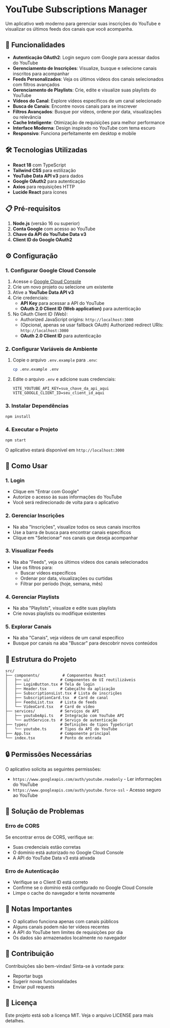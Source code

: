 # YouTube Subscriptions Manager

Um aplicativo web moderno para gerenciar suas inscrições do YouTube e visualizar os últimos feeds dos canais que você acompanha.

## 🚀 Funcionalidades

- **Autenticação OAuth2**: Login seguro com Google para acessar dados do YouTube
- **Gerenciamento de Inscrições**: Visualize, busque e selecione canais inscritos para acompanhar
- **Feeds Personalizados**: Veja os últimos vídeos dos canais selecionados com filtros avançados
- **Gerenciamento de Playlists**: Crie, edite e visualize suas playlists do YouTube
- **Vídeos do Canal**: Explore vídeos específicos de um canal selecionado
- **Busca de Canais**: Encontre novos canais para se inscrever
- **Filtros Avançados**: Busque por vídeos, ordene por data, visualizações ou relevância
- **Cache Inteligente**: Otimização de requisições para melhor performance
- **Interface Moderna**: Design inspirado no YouTube com tema escuro
- **Responsivo**: Funciona perfeitamente em desktop e mobile

## 🛠️ Tecnologias Utilizadas

- **React 18** com TypeScript
- **Tailwind CSS** para estilização
- **YouTube Data API v3** para dados
- **Google OAuth2** para autenticação
- **Axios** para requisições HTTP
- **Lucide React** para ícones

## 📋 Pré-requisitos

1. **Node.js** (versão 16 ou superior)
2. **Conta Google** com acesso ao YouTube
3. **Chave da API do YouTube Data v3**
4. **Client ID do Google OAuth2**

## ⚙️ Configuração

### 1. Configurar Google Cloud Console

1. Acesse o [Google Cloud Console](https://console.cloud.google.com/)
2. Crie um novo projeto ou selecione um existente
3. Ative a **YouTube Data API v3**
4. Crie credenciais:
   - **API Key** para acessar a API do YouTube
   - **OAuth 2.0 Client ID (Web application)** para autenticação
5. No OAuth Client ID (Web):
   - Authorized JavaScript origins: `http://localhost:3000`
   - (Opcional, apenas se usar fallback OAuth) Authorized redirect URIs: `http://localhost:3000`
   - **OAuth 2.0 Client ID** para autenticação

### 2. Configurar Variáveis de Ambiente

1. Copie o arquivo `.env.example` para `.env`:
   ```bash
   cp .env.example .env
   ```

2. Edite o arquivo `.env` e adicione suas credenciais:
   ```env
   VITE_YOUTUBE_API_KEY=sua_chave_da_api_aqui
   VITE_GOOGLE_CLIENT_ID=seu_client_id_aqui
   ```

### 3. Instalar Dependências

```bash
npm install
```

### 4. Executar o Projeto

```bash
npm start
```

O aplicativo estará disponível em `http://localhost:3000`

## 🎯 Como Usar

### 1. Login

- Clique em "Entrar com Google"
- Autorize o acesso às suas informações do YouTube
- Você será redirecionado de volta para o aplicativo

### 2. Gerenciar Inscrições

- Na aba "Inscrições", visualize todos os seus canais inscritos
- Use a barra de busca para encontrar canais específicos
- Clique em "Selecionar" nos canais que deseja acompanhar

### 3. Visualizar Feeds

- Na aba "Feeds", veja os últimos vídeos dos canais selecionados
- Use os filtros para:
  - Buscar vídeos específicos
  - Ordenar por data, visualizações ou curtidas
  - Filtrar por período (hoje, semana, mês)

### 4. Gerenciar Playlists

- Na aba "Playlists", visualize e edite suas playlists
- Crie novas playlists ou modifique existentes

### 5. Explorar Canais

- Na aba "Canais", veja vídeos de um canal específico
- Busque por canais na aba "Buscar" para descobrir novos conteúdos

## 🔧 Estrutura do Projeto

```
src/
├── components/          # Componentes React
│   ├── ui/             # Componentes de UI reutilizáveis
│   ├── LoginButton.tsx # Tela de login
│   ├── Header.tsx      # Cabeçalho da aplicação
│   ├── SubscriptionsList.tsx # Lista de inscrições
│   ├── SubscriptionCard.tsx  # Card de canal
│   ├── FeedsList.tsx   # Lista de feeds
│   └── VideoCard.tsx   # Card de vídeo
├── services/           # Serviços de API
│   ├── youtubeApi.ts   # Integração com YouTube API
│   └── authService.ts  # Serviço de autenticação
├── types/              # Definições de tipos TypeScript
│   └── youtube.ts      # Tipos da API do YouTube
├── App.tsx             # Componente principal
└── index.tsx           # Ponto de entrada
```

## 🔒 Permissões Necessárias

O aplicativo solicita as seguintes permissões:
- `https://www.googleapis.com/auth/youtube.readonly` - Ler informações do YouTube
- `https://www.googleapis.com/auth/youtube.force-ssl` - Acesso seguro ao YouTube

## 🐛 Solução de Problemas

### Erro de CORS
Se encontrar erros de CORS, verifique se:
- Suas credenciais estão corretas
- O domínio está autorizado no Google Cloud Console
- A API do YouTube Data v3 está ativada

### Erro de Autenticação
- Verifique se o Client ID está correto
- Confirme se o domínio está configurado no Google Cloud Console
- Limpe o cache do navegador e tente novamente

## 📝 Notas Importantes

- O aplicativo funciona apenas com canais públicos
- Alguns canais podem não ter vídeos recentes
- A API do YouTube tem limites de requisições por dia
- Os dados são armazenados localmente no navegador

## 🤝 Contribuição

Contribuições são bem-vindas! Sinta-se à vontade para:
- Reportar bugs
- Sugerir novas funcionalidades
- Enviar pull requests

## 📄 Licença

Este projeto está sob a licença MIT. Veja o arquivo LICENSE para mais detalhes.
